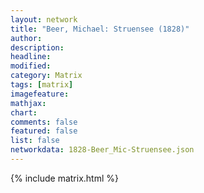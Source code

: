 ```yaml
---
layout: network
title: "Beer, Michael: Struensee (1828)"
author:
description:
headline:
modified:
category: Matrix
tags: [matrix]
imagefeature: 
mathjax: 
chart: 
comments: false
featured: false
list: false
networkdata: 1828-Beer_Mic-Struensee.json
---
```

{% include matrix.html %}
